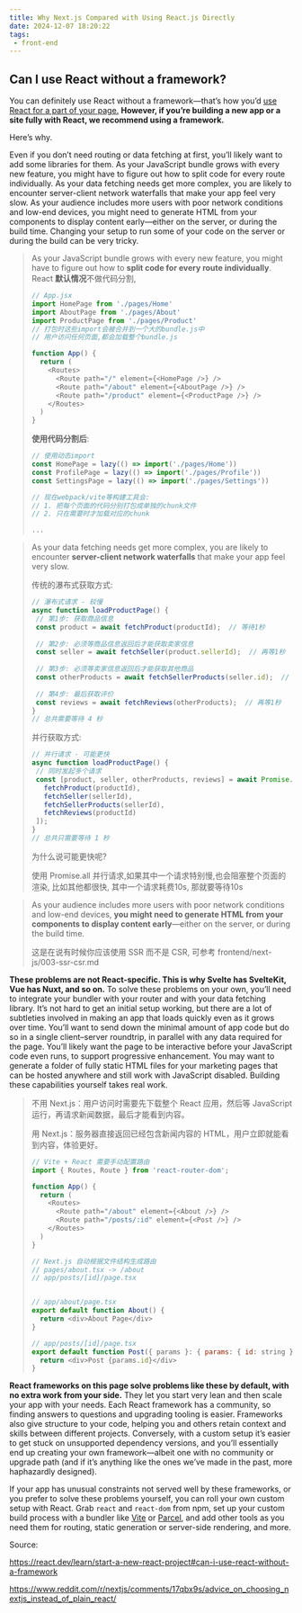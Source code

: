 ```yaml
---
title: Why Next.js Compared with Using React.js Directly
date: 2024-12-07 18:20:22
tags:
 - front-end
---
```


## **Can I use React without a framework?** 

You can definitely use React without a framework—that’s how you’d [use React for a part of your page.](https://react.dev/learn/add-react-to-an-existing-project#using-react-for-a-part-of-your-existing-page) **However, if you’re building a new app or a site fully with React, we recommend using a framework.**

Here’s why.

Even if you don’t need routing or data fetching at first, you’ll likely want to add some libraries for them. As your JavaScript bundle grows with every new feature, you might have to figure out how to split code for every route individually. As your data fetching needs get more complex, you are likely to encounter server-client network waterfalls that make your app feel very slow. As your audience includes more users with poor network conditions and low-end devices, you might need to generate HTML from your components to display content early—either on the server, or during the build time. Changing your setup to run some of your code on the server or during the build can be very tricky.

> As your JavaScript bundle grows with every new feature, you might have to figure out how to **split code for every route individually**. 
> React **默认情况**不做代码分割, 
>
> ```js
> // App.jsx
> import HomePage from './pages/Home'
> import AboutPage from './pages/About'
> import ProductPage from './pages/Product'
> // 打包时这些import会被合并到一个大的bundle.js中
> // 用户访问任何页面,都会加载整个bundle.js
> 
> function App() {
>   return (
>     <Routes>
>       <Route path="/" element={<HomePage />} />
>       <Route path="/about" element={<AboutPage />} />
>       <Route path="/product" element={<ProductPage />} />
>     </Routes>
>   )
> }
> ```
>
> **使用代码分割后**:
>
> ```js
> // 使用动态import
> const HomePage = lazy(() => import('./pages/Home'))
> const ProfilePage = lazy(() => import('./pages/Profile'))
> const SettingsPage = lazy(() => import('./pages/Settings'))
> 
> // 现在webpack/vite等构建工具会:
> // 1. 把每个页面的代码分别打包成单独的chunk文件
> // 2. 只在需要时才加载对应的chunk
> 
> ...
> ```



>As your data fetching needs get more complex, you are likely to encounter **server-client network waterfalls** that make your app feel very slow.
>
>传统的瀑布式获取方式:
>
>```js
>// 瀑布式请求 - 较慢
>async function loadProductPage() {
>  // 第1步: 获取商品信息
>  const product = await fetchProduct(productId);  // 等待1秒
>  
>  // 第2步: 必须等商品信息返回后才能获取卖家信息
>  const seller = await fetchSeller(product.sellerId);  // 再等1秒
>  
>  // 第3步: 必须等卖家信息返回后才能获取其他商品
>  const otherProducts = await fetchSellerProducts(seller.id);  // 再等1秒
>  
>  // 第4步: 最后获取评价
>  const reviews = await fetchReviews(otherProducts);  // 再等1秒
>}
>// 总共需要等待 4 秒
>```
>
>并行获取方式:
>
>```js
>// 并行请求 - 可能更快
>async function loadProductPage() {
>  // 同时发起多个请求
>  const [product, seller, otherProducts, reviews] = await Promise.all([
>    fetchProduct(productId),
>    fetchSeller(sellerId),
>    fetchSellerProducts(sellerId),
>    fetchReviews(productId)
>  ]);
>}
>// 总共只需要等待 1 秒
>```
>
>为什么说可能更快呢?
>
>使用 Promise.all 并行请求,如果其中一个请求特别慢,也会阻塞整个页面的渲染, 比如其他都很快, 其中一个请求耗费10s, 那就要等待10s



> As your audience includes more users with poor network conditions and low-end devices, **you might need to generate HTML from your components to display content early**—either on the server, or during the build time. 
>
> 这是在说有时候你应该使用 SSR 而不是 CSR, 可参考 frontend/next-js/003-ssr-csr.md

**These problems are not React-specific. This is why Svelte has SvelteKit, Vue has Nuxt, and so on.** To solve these problems on your own, you’ll need to integrate your bundler with your router and with your data fetching library. It’s not hard to get an initial setup working, but there are a lot of subtleties involved in making an app that loads quickly even as it grows over time. You’ll want to send down the minimal amount of app code but do so in a single client–server roundtrip, in parallel with any data required for the page. You’ll likely want the page to be interactive before your JavaScript code even runs, to support progressive enhancement. You may want to generate a folder of fully static HTML files for your marketing pages that can be hosted anywhere and still work with JavaScript disabled. Building these capabilities yourself takes real work.

> 不用 Next.js：用户访问时需要先下载整个 React 应用，然后等 JavaScript 运行，再请求新闻数据，最后才能看到内容。
>
> 用 Next.js：服务器直接返回已经包含新闻内容的 HTML，用户立即就能看到内容，体验更好。
>
> ```js
> // Vite + React 需要手动配置路由
> import { Routes, Route } from 'react-router-dom';
> 
> function App() {
>   return (
>     <Routes>
>       <Route path="/about" element={<About />} />
>       <Route path="/posts/:id" element={<Post />} />
>     </Routes>
>   )
> }
> ```
>
> ```js
> // Next.js 自动根据文件结构生成路由
> // pages/about.tsx -> /about
> // app/posts/[id]/page.tsx
> 
> 
> // app/about/page.tsx
> export default function About() {
>   return <div>About Page</div>
> }
> 
> // app/posts/[id]/page.tsx
> export default function Post({ params }: { params: { id: string } }) {
>   return <div>Post {params.id}</div>
> }
> ```

**React frameworks on this page solve problems like these by default, with no extra work from your side.** They let you start very lean and then scale your app with your needs. Each React framework has a community, so finding answers to questions and upgrading tooling is easier. Frameworks also give structure to your code, helping you and others retain context and skills between different projects. Conversely, with a custom setup it’s easier to get stuck on unsupported dependency versions, and you’ll essentially end up creating your own framework—albeit one with no community or upgrade path (and if it’s anything like the ones we’ve made in the past, more haphazardly designed).

If your app has unusual constraints not served well by these frameworks, or you prefer to solve these problems yourself, you can roll your own custom setup with React. Grab `react` and `react-dom` from npm, set up your custom build process with a bundler like [Vite](https://vitejs.dev/) or [Parcel](https://parceljs.org/), and add other tools as you need them for routing, static generation or server-side rendering, and more.



Source: 

https://react.dev/learn/start-a-new-react-project#can-i-use-react-without-a-framework

https://www.reddit.com/r/nextjs/comments/17qbx9s/advice_on_choosing_nextjs_instead_of_plain_react/